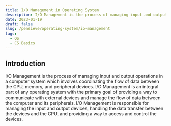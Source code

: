 ```yaml
---
title: I/O Management in Operating System
description: I/O Management is the process of managing input and output operations in a computer system which involves coordinating the flow of data between the CPU, memory, and peripheral devices.
date: 2023-01-19
draft: false
slug: /pensieve/operating-system/io-management
tags:
  - OS
  - CS Basics
---
```


## Introduction

I/O Management is the process of managing input and output operations in a computer system which involves coordinating the flow of data between the CPU, memory, and peripheral devices. I/O Management is an integral part of any operating system with the primary goal of providing a way to communicate with external devices and manage the flow of data between the computer and its peripherals. I/O Management is responsible for managing the input and output devices, handling the data transfer between the devices and the CPU, and providing a way to access and control the devices.